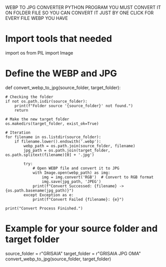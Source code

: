 WEBP TO JPG CONVERTER PYTHON PROGRAM
YOU MUST CONVERT IT ON FOLDER FILE SO YOU CAN CONVERT IT JUST BY ONE CLICK FOR EVERY FILE WEBP YOU HAVE

# Import tools that needed
import os
from PIL import Image

# Define the WEBP and JPG
def convert_webp_to_jpg(source_folder, target_folder):

    # Checking the folder
    if not os.path.isdir(source_folder):
        print(f"Folder source '{source_folder}' not found.")
        return

    # Make the new target folder
    os.makedirs(target_folder, exist_ok=True)

    # Iteration
    for filename in os.listdir(source_folder):
        if filename.lower().endswith('.webp'):
            webp_path = os.path.join(source_folder, filename)
            jpg_path = os.path.join(target_folder, os.path.splitext(filename)[0] + '.jpg')

            try:
                # Open WEBP file and convert it to JPG
                with Image.open(webp_path) as img:
                    img = img.convert('RGB')  # Convert to RGB format
                    img.save(jpg_path, 'JPEG')
                print(f"Convert Successed: {filename} -> {os.path.basename(jpg_path)}")
            except Exception as e:
                print(f"Convert Failed {filename}: {e}")

    print("Convert Process Finished.")

# Example for your source folder and target folder
source_folder = r"GRISAIA"
target_folder = r"GRISAIA JPG OMA"
convert_webp_to_jpg(source_folder, target_folder)
